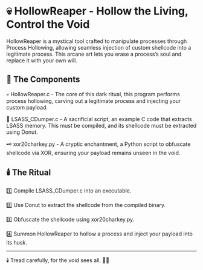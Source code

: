 # 💀 HollowReaper - Hollow the Living, Control the Void
HollowReaper is a mystical tool crafted to manipulate processes through Process Hollowing, allowing seamless injection of custom shellcode into a legitimate process. This arcane art lets you erase a process’s soul and replace it with your own will.

## 📜 The Components 
💀 HollowReaper.c - The core of this dark ritual, this program performs process hollowing, carving out a legitimate process and injecting your custom payload.

💎 LSASS_CDumper.c - A sacrificial script, an example C code that extracts LSASS memory. This must be compiled, and its shellcode must be extracted using Donut.

🗝️ xor20charkey.py - A cryptic enchantment, a Python script to obfuscate shellcode via XOR, ensuring your payload remains unseen in the void.

## 🕯️ The Ritual
1️⃣ Compile LSASS_CDumper.c into an executable.

2️⃣ Use Donut to extract the shellcode from the compiled binary.

3️⃣ Obfuscate the shellcode using xor20charkey.py.

4️⃣ Summon HollowReaper to hollow a process and inject your payload into its husk.

----------------------------------------------------------------
🕯️ Tread carefully, for the void sees all. 🔮✨
